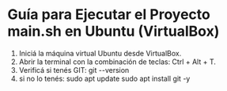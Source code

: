 <h1>Guía para Ejecutar el Proyecto main.sh en Ubuntu (VirtualBox)</h1>
<ol>
<li>Iniciá la máquina virtual Ubuntu desde VirtualBox.</li>
<li>Abrir la terminal con la combinación de teclas: Ctrl + Alt + T.</li>
<li>Verificá si tenés GIT: git --version </li>
<li>si no lo tenés: sudo apt update
sudo apt install git -y </li>
</ol>

